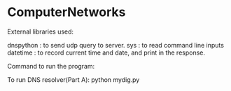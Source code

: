 # ComputerNetworks

External libraries used:

dnspython : to send udp query to server.
sys : to read command line inputs
datetime : to record current time and date, and print in the response.

Command to run the program:

To run DNS resolver(Part A):
python mydig.py <domain> <mode>


